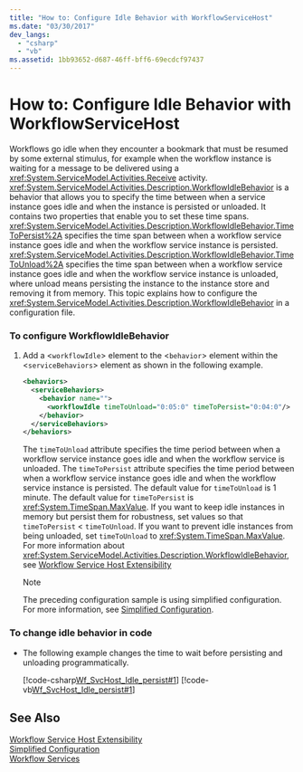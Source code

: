 ```yaml
---
title: "How to: Configure Idle Behavior with WorkflowServiceHost"
ms.date: "03/30/2017"
dev_langs: 
  - "csharp"
  - "vb"
ms.assetid: 1bb93652-d687-46ff-bff6-69ecdcf97437
---
```

# How to: Configure Idle Behavior with WorkflowServiceHost
Workflows go idle when they encounter a bookmark that must be resumed by some external stimulus, for example when the workflow instance is waiting for a message to be delivered using a <xref:System.ServiceModel.Activities.Receive> activity. <xref:System.ServiceModel.Activities.Description.WorkflowIdleBehavior> is a behavior that allows you to specify the time between when a service instance goes idle and when the instance is persisted or unloaded. It contains two properties that enable you to set these time spans. <xref:System.ServiceModel.Activities.Description.WorkflowIdleBehavior.TimeToPersist%2A> specifies the time span between when a workflow service instance goes idle and when the workflow service instance is persisted. <xref:System.ServiceModel.Activities.Description.WorkflowIdleBehavior.TimeToUnload%2A> specifies the time span between when a workflow service instance goes idle and when the workflow service instance is unloaded, where unload means persisting the instance to the instance store and removing it from memory. This topic explains how to configure the <xref:System.ServiceModel.Activities.Description.WorkflowIdleBehavior> in a configuration file.  
  
### To configure WorkflowIdleBehavior  
  
1.  Add a <`workflowIdle`> element to the <`behavior`> element within the <`serviceBehaviors`> element as shown in the following example.  
  
    ```xml  
    <behaviors>  
      <serviceBehaviors>  
        <behavior name="">  
          <workflowIdle timeToUnload="0:05:0" timeToPersist="0:04:0"/>   
        </behavior>  
      </serviceBehaviors>  
    </behaviors>  
    ```  
  
     The `timeToUnload` attribute specifies the time period between when a workflow service instance goes idle and when the workflow service is unloaded. The `timeToPersist` attribute specifies the time period between when a workflow service instance goes idle and when the workflow service instance is persisted. The default value for `timeToUnload` is 1 minute. The default value for `timeToPersist` is <xref:System.TimeSpan.MaxValue>. If you want to keep idle instances in memory but persist them for robustness, set values so that `timeToPersist` < `timeToUnload`. If you want to prevent idle instances from being unloaded, set `timeToUnload` to <xref:System.TimeSpan.MaxValue>. For more information about <xref:System.ServiceModel.Activities.Description.WorkflowIdleBehavior>, see [Workflow Service Host Extensibility](../../../../docs/framework/wcf/feature-details/workflow-service-host-extensibility.md)  
  
    > [!NOTE]
    >  The preceding configuration sample is using simplified configuration. For more information, see [Simplified Configuration](../../../../docs/framework/wcf/simplified-configuration.md).  
  
### To change idle behavior in code  
  
-   The following example changes the time to wait before persisting and unloading programmatically.  
  
     [!code-csharp[Wf_SvcHost_Idle_persist#1](../../../../samples/snippets/csharp/VS_Snippets_CFX/wf_svchost_idle_persist/cs/source.cs#1)]
     [!code-vb[Wf_SvcHost_Idle_persist#1](../../../../samples/snippets/visualbasic/VS_Snippets_CFX/wf_svchost_idle_persist/vb/source.vb#1)]  
  
## See Also  
 [Workflow Service Host Extensibility](../../../../docs/framework/wcf/feature-details/workflow-service-host-extensibility.md)  
 [Simplified Configuration](../../../../docs/framework/wcf/simplified-configuration.md)  
 [Workflow Services](../../../../docs/framework/wcf/feature-details/workflow-services.md)
